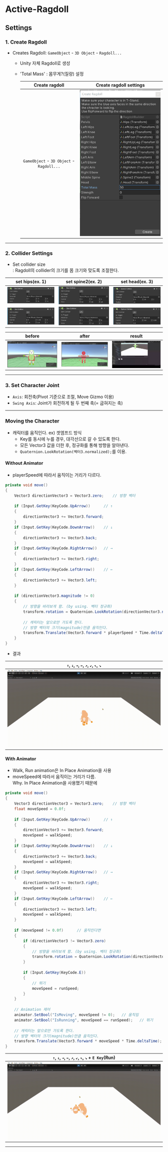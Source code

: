 # Active-Ragdoll

## Settings

### **1. Create Ragdoll**

- Creates Ragdoll: `GameObject` - `3D Object` - `Ragdoll...`

  - Unity 자체 Ragdoll로 생성
  - 'Total Mass' : 몸무게?(질량) 설정

    |              Create ragdoll               |                        Create ragdoll settings                         |
    | :---------------------------------------: | :--------------------------------------------------------------------: |
    | `GameObject` - `3D Object` - `Ragdoll...` | ![create](uploads/create_ragdoll_settings/create_ragdoll_settings.png) |

---

### **2. Collider Settings**

- Set collider size  
  : Ragdoll의 collider의 크기를 몸 크기와 맞도록 조절한다.

|                   set hips(ex. 1)                   |                    set spine2(ex. 2)                    |                   set head(ex. 3)                   |
| :-------------------------------------------------: | :-----------------------------------------------------: | :-------------------------------------------------: |
| ![set_hips_1](uploads/collider_settings/hips_1.png) | ![set_spine2_1](uploads/collider_settings/spine2_1.png) | ![set_head_1](uploads/collider_settings/head_1.png) |
| ![set_hips_2](uploads/collider_settings/hips_2.png) | ![set_spine2_2](uploads/collider_settings/spine2_2.png) | ![set_head_2](uploads/collider_settings/head_2.png) |

|                     before                      |                     after                     |                     result                      |
| :---------------------------------------------: | :-------------------------------------------: | :---------------------------------------------: |
| ![before](uploads/collider_settings/before.png) | ![after](uploads/collider_settings/after.png) | ![result](uploads/collider_settings/result.gif) |

---

### **3. Set Character Joint**

- `Axis`: 회전축(Pivot 기준으로 조절, Move Gizmo 이용)
- `Swing Axis`: Joint가 회전하게 될 두 번째 축(= 굽혀지는 축)

---

### **Moving the Character**

- 캐릭터를 움직인다. ex) 겟엠프드 방식
  - Key를 동시에 누를 경우, 대각선으로 갈 수 있도록 한다.
  - 모든 Vector3 값을 더한 후, 정규화를 통해 방향을 알아낸다.
  - `Quaternion.LookRotation(벡터3.normalized);`를 이용.

#### Without Animator

- playerSpeed에 따라서 움직이는 거리가 다르다.

```C#
private void move()
{
    Vector3 directionVector3 = Vector3.zero;    // 방향 벡터

    if (Input.GetKey(KeyCode.UpArrow))      // ↑
    {
        directionVector3 += Vector3.forward;
    }
    if (Input.GetKey(KeyCode.DownArrow))    // ↓
    {
        directionVector3 += Vector3.back;
    }
    if (Input.GetKey(KeyCode.RightArrow))   // →
    {
        directionVector3 += Vector3.right;
    }
    if (Input.GetKey(KeyCode.LeftArrow))    // ←
    {
        directionVector3 += Vector3.left;
    }

    if (directionVector3.magnitude != 0)
    {
        // 방향을 바라보게 함. (by using. 벡터 정규화)
        transform.rotation = Quaternion.LookRotation(directionVector3.normalized);

        // 캐릭터는 앞으로만 가도록 한다.
        // 방향 벡터의 크기(magnitude)만큼 움직인다.
        transform.Translate(Vector3.forward * playerSpeed * Time.deltaTime);
    }
}
```

- 결과

|                   `↑`, `↓`, `→`, `←`, `↗`, `↙`, `↖`, `↘`                   |
| :------------------------------------------------------------------------: |
| ![moving_the_character](uploads/moving_the_character/without_animator.gif) |

#### With Animator

- Walk, Run animation은 In Place Animation을 사용
- moveSpeed에 따라서 움직이는 거리가 다름.  
  Why. In Place Animation을 사용했기 때문에

```C#
private void move()
{
    Vector3 directionVector3 = Vector3.zero;    // 방향 벡터
    float moveSpeed = 0.0f;

    if (Input.GetKey(KeyCode.UpArrow))      // ↑
    {
        directionVector3 += Vector3.forward;
        moveSpeed = walkSpeed;
    }
    if (Input.GetKey(KeyCode.DownArrow))    // ↓
    {
        directionVector3 += Vector3.back;
        moveSpeed = walkSpeed;
    }
    if (Input.GetKey(KeyCode.RightArrow))   // →
    {
        directionVector3 += Vector3.right;
        moveSpeed = walkSpeed;
    }
    if (Input.GetKey(KeyCode.LeftArrow))    // ←
    {
        directionVector3 += Vector3.left;
        moveSpeed = walkSpeed;
    }

    if (moveSpeed != 0.0f)      // 움직인다면
    {
        if (directionVector3 != Vector3.zero)
        {
            // 방향을 바라보게 함. (by using. 벡터 정규화)
            transform.rotation = Quaternion.LookRotation(directionVector3.normalized);
        }

        if (Input.GetKey(KeyCode.E))
        {
            // 뛰기
            moveSpeed = runSpeed;
        }
    }

    // Animation 제어
    animator.SetBool("IsMoving", moveSpeed != 0);   // 움직임
    animator.SetBool("IsRunning", moveSpeed == runSpeed);   // 뛰기

    // 캐릭터는 앞으로만 가도록 한다.
    // 방향 벡터의 크기(magnitude)만큼 움직인다.
    transform.Translate(Vector3.forward * moveSpeed * Time.deltaTime);
}
```

|          `↑`, `↓`, `→`, `←`, `↗`, `↙`, `↖`, `↘` + `E Key`(Run)          |
| :---------------------------------------------------------------------: |
| ![moving_the_character](uploads/moving_the_character/with_animator.gif) |

---
